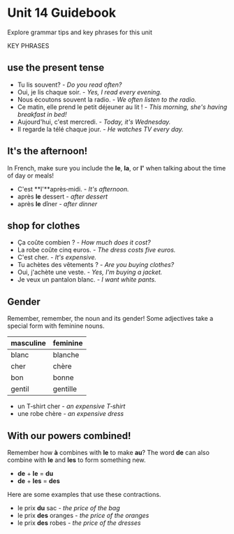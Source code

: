 # Unit 14 Guidebook

Explore grammar tips and key phrases for this unit

KEY PHRASES

## use the present tense

* Tu lis souvent? - *Do you read often?*
* Oui, je lis chaque soir. - *Yes, I read every evening.*
* Nous écoutons souvent la radio. - *We often listen to the radio.*
* Ce matin, elle prend le petit déjeuner au lit ! - *This morning, she's having breakfast in bed!*
* Aujourd'hui, c'est mercredi. - *Today, it's Wednesday.*
* Il regarde la télé chaque jour. - *He watches TV every day.*

## It's the afternoon!

In French, make sure you include the **le**, **la**, or **l'** when talking about the time of day or meals!

* C'est **l'**après‑midi. - *It's afternoon.*
* après **le** dessert - *after dessert*
* après **le** dîner - *after dinner*

## shop for clothes

* Ça coûte combien ? - *How much does it cost?*
* La robe coûte cinq euros. - *The dress costs five euros.*
* C'est cher. - *It's expensive.*
* Tu achètes des vêtements ? - *Are you buying clothes?*
* Oui, j'achète une veste. - *Yes, I'm buying a jacket.*
* Je veux un pantalon blanc. - *I want white pants.*

## Gender

Remember, remember, the noun and its gender! Some adjectives take a special form with feminine nouns.

| masculine | feminine |
| --- | --- |
| blanc | blanche |
| cher | chère |
| bon | bonne |
| gentil | gentille |

* un T‑shirt cher - *an expensive T‑shirt*
* une robe chère - *an expensive dress*

## With our powers combined!

Remember how **à** combines with **le** to make **au**? The word **de** can also combine with **le** and **les** to form something new.

* **de**  + **le** = **du**
* **de**  + **les** = **des**

Here are some examples that use these contractions.

* le prix **du** sac - *the price of the bag*
* le prix **des** oranges - *the price of the oranges*
* le prix **des** robes - *the price of the dresses*
